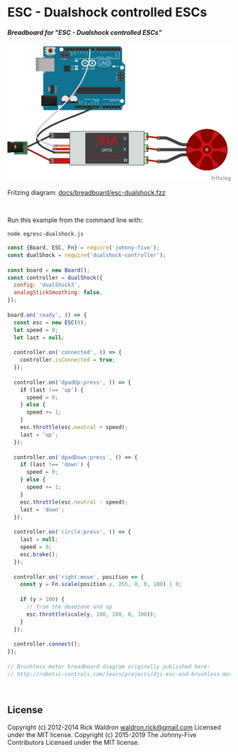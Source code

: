 <!--remove-start-->

# ESC - Dualshock controlled ESCs

<!--remove-end-->






##### Breadboard for "ESC - Dualshock controlled ESCs"



![docs/breadboard/esc-dualshock.png](breadboard/esc-dualshock.png)<br>

Fritzing diagram: [docs/breadboard/esc-dualshock.fzz](breadboard/esc-dualshock.fzz)

&nbsp;




Run this example from the command line with:
```bash
node eg/esc-dualshock.js
```


```javascript
const {Board, ESC, Fn} = require('johnny-five');
const dualShock = require('dualshock-controller');

const board = new Board();
const controller = dualShock({
  config: 'dualShock3',
  analogStickSmoothing: false,
});

board.on('ready', () => {
  const esc = new ESC(9);
  let speed = 0;
  let last = null;

  controller.on('connected', () => {
    controller.isConnected = true;
  });

  controller.on('dpadUp:press', () => {
    if (last !== 'up') {
      speed = 0;
    } else {
      speed += 1;
    }
    esc.throttle(esc.neutral + speed);
    last = 'up';
  });

  controller.on('dpadDown:press', () => {
    if (last !== 'down') {
      speed = 0;
    } else {
      speed += 1;
    }
    esc.throttle(esc.neutral - speed);
    last = 'down';
  });

  controller.on('circle:press', () => {
    last = null;
    speed = 0;
    esc.brake();
  });

  controller.on('right:move', position => {
    const y = Fn.scale(position.y, 255, 0, 0, 180) | 0;

    if (y > 100) {
      // from the deadzone and up
      esc.throttle(scale(y, 100, 180, 0, 100));
    }
  });

  controller.connect();
});

// Brushless motor breadboard diagram originally published here:
// http://robotic-controls.com/learn/projects/dji-esc-and-brushless-motor

```








&nbsp;

<!--remove-start-->

## License
Copyright (c) 2012-2014 Rick Waldron <waldron.rick@gmail.com>
Licensed under the MIT license.
Copyright (c) 2015-2019 The Johnny-Five Contributors
Licensed under the MIT license.

<!--remove-end-->
